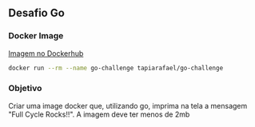 ## Desafio Go
### Docker Image
[Imagem no Dockerhub](https://hub.docker.com/r/tapiarafael/go-challenge)
```bash
docker run --rm --name go-challenge tapiarafael/go-challenge
```

### Objetivo
Criar uma image docker que, utilizando go, imprima na tela a mensagem "Full Cycle Rocks!!".
A imagem deve ter menos de 2mb